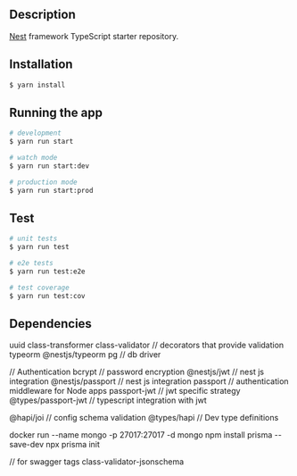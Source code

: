 ## Description

[Nest](https://github.com/nestjs/nest) framework TypeScript starter repository.

## Installation

```bash
$ yarn install
```

## Running the app

```bash
# development
$ yarn run start

# watch mode
$ yarn run start:dev

# production mode
$ yarn run start:prod
```

## Test

```bash
# unit tests
$ yarn run test

# e2e tests
$ yarn run test:e2e

# test coverage
$ yarn run test:cov
```

## Dependencies
uuid
class-transformer
class-validator           // decorators that provide validation
typeorm @nestjs/typeorm
pg                        // db driver

// Authentication 
bcrypt                // password encryption
@nestjs/jwt           // nest js integration
@nestjs/passport      // nest js integration
passport              // authentication middleware for Node apps
passport-jwt          // jwt specific strategy
@types/passport-jwt   // typescript integration with jwt

@hapi/joi      // config schema validation
@types/hapi    // Dev type definitions

docker run --name mongo -p 27017:27017 -d mongo
npm install prisma --save-dev
npx prisma init

// for swagger tags
class-validator-jsonschema
```